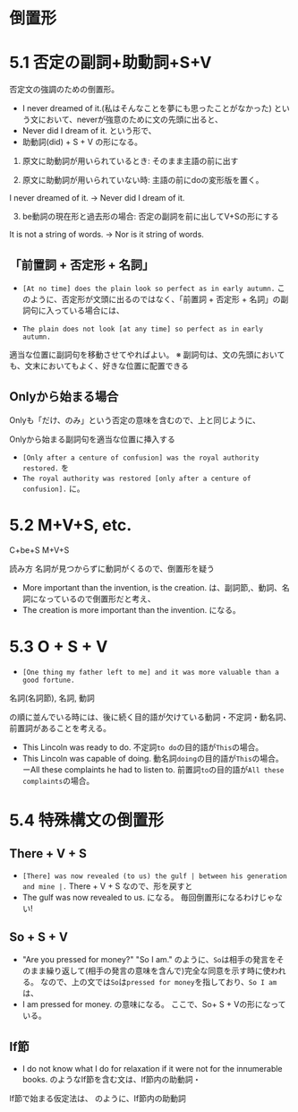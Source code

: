 # 倒置形

# 5.1 否定の副詞+助動詞+S+V

否定文の強調のための倒置形。

- I never dreamed of it.(私はそんなことを夢にも思ったことがなかった)
という文において、neverが強意のために文の先頭に出ると、
- Never did I dream of it.
という形で、
- 助動詞(did) + S + V
の形になる。

1. 原文に助動詞が用いられているとき: そのまま主語の前に出す

2. 原文に助動詞が用いられていない時: 主語の前にdoの変形版を置く。

I never dreamed of it. -> Never did I dream of it.

3. be動詞の現在形と過去形の場合: 否定の副詞を前に出してV+Sの形にする

It is not a string of words. -> Nor is it string of words.

## 「前置詞 + 否定形 + 名詞」
- `[At no time] does the plain look so perfect as in early autumn.`
このように、否定形が文頭に出るのではなく、「前置詞 + 否定形 + 名詞」の副詞句に入っている場合には、

- `The plain does not look [at any time] so perfect as in early autumn.`

適当な位置に副詞句を移動させてやればよい。
※ 副詞句は、文の先頭においても、文末においてもよく、好きな位置に配置できる

## Onlyから始まる場合

Onlyも「だけ、のみ」という否定の意味を含むので、上と同じように、

Onlyから始まる副詞句を適当な位置に挿入する

- `[Only after a centure of confusion] was the royal authority restored.`
を
- `The royal authority was restored [only after a centure of confusion].`
に。

# 5.2 M+V+S, etc.

C+be+S
M+V+S

読み方
名詞が見つからずに動詞がくるので、倒置形を疑う

- More important than the invention, is the creation.
は、副詞節,、動詞、名詞になっているので倒置形だと考え、
- The creation is more important than the invention.
になる。

# 5.3 O + S + V

- `[One thing my father left to me] and it was more valuable than a good fortune.`

名詞(名詞節), 名詞, 動詞

の順に並んでいる時には、後に続く目的語が欠けている動詞・不定詞・動名詞、前置詞があることを考える。

- This Lincoln was ready to do.
不定詞`to do`の目的語が`This`の場合。
- This Lincoln was capable of doing.
動名詞`doing`の目的語が`This`の場合。
ーAll these complaints he had to listen to.
前置詞`to`の目的語が`All these complaints`の場合。

# 5.4 特殊構文の倒置形

## There + V + S
- `[There] was now revealed (to us) the gulf | between his generation and mine |.`
There + V + S なので、形を戻すと
- The gulf was now revealed to us.
になる。
毎回倒置形になるわけじゃない!

## So + S + V
- "Are you pressed for money?" "So I am."
のように、`So`は相手の発言をそのまま繰り返して(相手の発言の意味を含んで)完全な同意を示す時に使われる。
なので、上の文では`So`は`pressed for money`を指しており、`So I am`は、
- I am pressed for money.
の意味になる。
ここで、So+ S + Vの形になっている。


## If節

- I do not know what I do for relaxation if it were not for the innumerable books.
のようなIf節を含む文は、If節内の助動詞・

If節で始まる仮定法は、
のように、If節内の助動詞